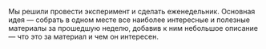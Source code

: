 Мы решили провести эксперимент и сделать еженедельник. Основная
идея — собрать в одном месте все наиболее интересные и полезные материалы
за прошедшую неделю, добавив к ним небольшое описание — что это за материал
и чем он интересен.
